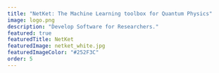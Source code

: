```yaml
---
title: "NetKet: The Machine Learning toolbox for Quantum Physics"
image: logo.png
description: "Develop Software for Researchers."
featured: true
featuredTitle: NetKet
featuredImage: netket_white.jpg
featuredImageColor: "#252F3C"
order: 5
---
```


